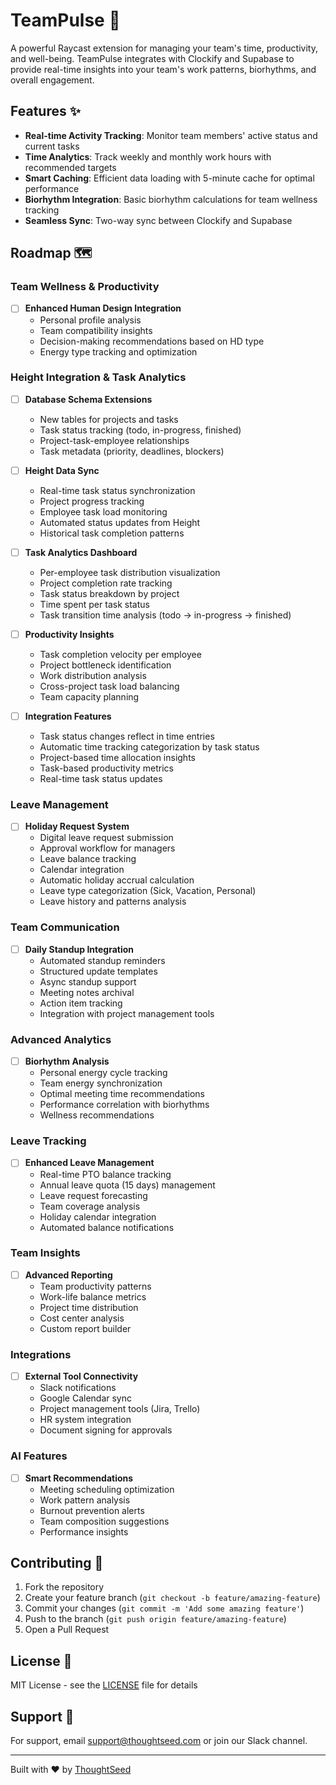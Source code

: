 # TeamPulse 🚀

A powerful Raycast extension for managing your team's time, productivity, and well-being. TeamPulse integrates with Clockify and Supabase to provide real-time insights into your team's work patterns, biorhythms, and overall engagement.

## Features ✨

- **Real-time Activity Tracking**: Monitor team members' active status and current tasks
- **Time Analytics**: Track weekly and monthly work hours with recommended targets
- **Smart Caching**: Efficient data loading with 5-minute cache for optimal performance
- **Biorhythm Integration**: Basic biorhythm calculations for team wellness tracking
- **Seamless Sync**: Two-way sync between Clockify and Supabase

## Roadmap 🗺

### Team Wellness & Productivity
- [ ] **Enhanced Human Design Integration**
  - Personal profile analysis
  - Team compatibility insights
  - Decision-making recommendations based on HD type
  - Energy type tracking and optimization

### Height Integration & Task Analytics
- [ ] **Database Schema Extensions**
  - New tables for projects and tasks
  - Task status tracking (todo, in-progress, finished)
  - Project-task-employee relationships
  - Task metadata (priority, deadlines, blockers)

- [ ] **Height Data Sync**
  - Real-time task status synchronization
  - Project progress tracking
  - Employee task load monitoring
  - Automated status updates from Height
  - Historical task completion patterns

- [ ] **Task Analytics Dashboard**
  - Per-employee task distribution visualization
  - Project completion rate tracking
  - Task status breakdown by project
  - Time spent per task status
  - Task transition time analysis (todo → in-progress → finished)

- [ ] **Productivity Insights**
  - Task completion velocity per employee
  - Project bottleneck identification
  - Work distribution analysis
  - Cross-project task load balancing
  - Team capacity planning

- [ ] **Integration Features**
  - Task status changes reflect in time entries
  - Automatic time tracking categorization by task status
  - Project-based time allocation insights
  - Task-based productivity metrics
  - Real-time task status updates

### Leave Management
- [ ] **Holiday Request System**
  - Digital leave request submission
  - Approval workflow for managers
  - Leave balance tracking
  - Calendar integration
  - Automatic holiday accrual calculation
  - Leave type categorization (Sick, Vacation, Personal)
  - Leave history and patterns analysis

### Team Communication
- [ ] **Daily Standup Integration**
  - Automated standup reminders
  - Structured update templates
  - Async standup support
  - Meeting notes archival
  - Action item tracking
  - Integration with project management tools

### Advanced Analytics
- [ ] **Biorhythm Analysis**
  - Personal energy cycle tracking
  - Team energy synchronization
  - Optimal meeting time recommendations
  - Performance correlation with biorhythms
  - Wellness recommendations

### Leave Tracking
- [ ] **Enhanced Leave Management**
  - Real-time PTO balance tracking
  - Annual leave quota (15 days) management
  - Leave request forecasting
  - Team coverage analysis
  - Holiday calendar integration
  - Automated balance notifications

### Team Insights
- [ ] **Advanced Reporting**
  - Team productivity patterns
  - Work-life balance metrics
  - Project time distribution
  - Cost center analysis
  - Custom report builder

### Integrations
- [ ] **External Tool Connectivity**
  - Slack notifications
  - Google Calendar sync
  - Project management tools (Jira, Trello)
  - HR system integration
  - Document signing for approvals

### AI Features
- [ ] **Smart Recommendations**
  - Meeting scheduling optimization
  - Work pattern analysis
  - Burnout prevention alerts
  - Team composition suggestions
  - Performance insights

## Contributing 🤝

1. Fork the repository
2. Create your feature branch (`git checkout -b feature/amazing-feature`)
3. Commit your changes (`git commit -m 'Add some amazing feature'`)
4. Push to the branch (`git push origin feature/amazing-feature`)
5. Open a Pull Request

## License 📝

MIT License - see the [LICENSE](LICENSE) file for details

## Support 💪

For support, email support@thoughtseed.com or join our Slack channel.

---

Built with ❤️ by [ThoughtSeed](https://thoughtseed.com)

